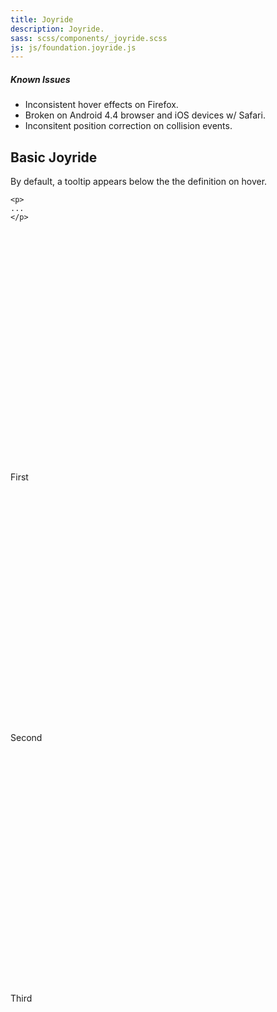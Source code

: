 ```yaml
---
title: Joyride
description: Joyride.
sass: scss/components/_joyride.scss
js: js/foundation.joyride.js
---
```



<div class="alert callout">
  <h5>Known Issues</h5>
  <ul>
    <li>Inconsistent hover effects on Firefox.</li>
    <li>Broken on Android 4.4 browser and iOS devices w/ Safari.</li>
    <li>Inconsitent position correction on collision events.</li>
  </ul>
</div>


## Basic Joyride
By default, a tooltip appears below the the definition on hover.

```html_example
<p>
...
</p>
```

<style>
.joyride-item {
  background-color: #0a0a0a;
  box-shadow: 0 0 6px rgba(0,0,0,0.5);
  color: #eeeeee;
  display: none;
  padding: 10px 20px;
  position: absolute;
  z-index: 10;
}
[data-joyride] {
  display: none;
}

.joyride-demo-div {
  margin-top: 400px;
}

.joyride-item.top::before {
    content: '';
    display: block;
    width: 0;
    height: 0;
    border: inset 0.75rem;
    border-color: #0a0a0a transparent transparent;
    border-top-style: solid;
    top: 100%;
    bottom: auto;
}
.joyride-item::before {
    content: '';
    display: block;
    width: 0;
    height: 0;
    border: inset 0.75rem;
    border-color: transparent transparent #0a0a0a;
    border-bottom-style: solid;
    bottom: 100%;
    position: absolute;
    left: 50%;
    -webkit-transform: translateX(-50%);
    -ms-transform: translateX(-50%);
    transform: translateX(-50%);
}
</style>

<div class="joyride-demo-div"><a class="joyride-demo" id="joyride-1">First</a></div>
<div class="joyride-demo-div"><a class="joyride-demo" id="joyride-2">Second</a></div>
<div class="joyride-demo-div"><a class="joyride-demo" id="joyride-3">Third</a></div>

<ol data-joyride data-autostart="true">
  <li data-target="#joyride-1">
    <h3>First</h3>
    <p>This is the default one without settings</p>
  </li>
  <li data-target="#joyride-2" data-next-text="Weiter" data-prev-text="Zurück">
    <h3>Second</h3>
    <p>This is the default one with custom texts</p>
  </li>
  <li data-target="#joyride-3" data-closable="false">
    <h3>Third</h3>
    <p>This one has no close button</p>
  </li>

</ol>